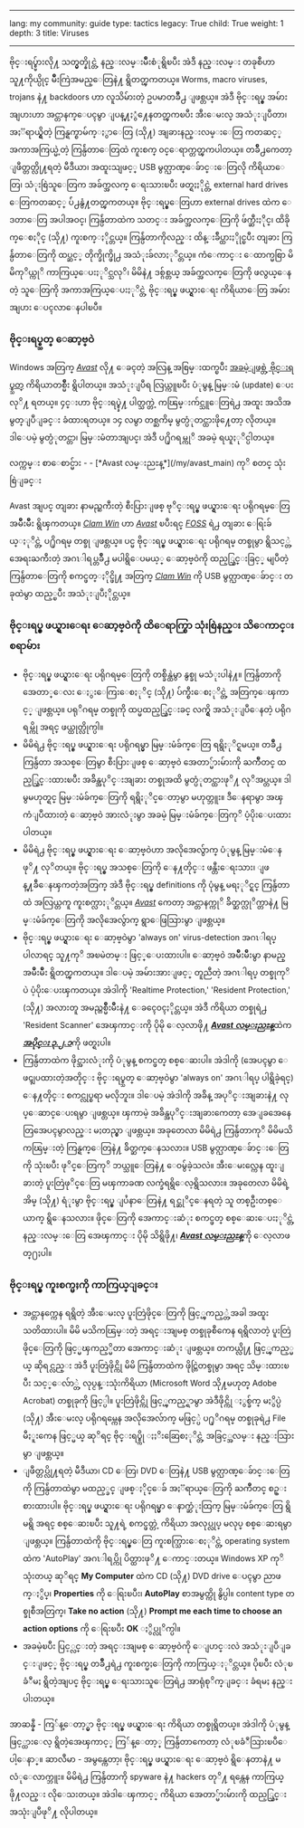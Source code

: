 

---

lang: my
community: guide
type: tactics
legacy: True
child: True
weight: 1
depth: 3
title: Viruses

---

ဗိုင္းရပ္စ္မ်ားလို႔ သတ္မွတ္နိုင္တဲ့ နည္းလမ္းမ်ဳိးစံုရွိၿပီး အဲဒီ နည္းလမ္း တခုစီဟာ သူ႔ကိုယ္ပိုင္ မ်ိဳးကြဲအမည္ေတြနဲ႔ ရွိတတ္ၾကတယ္။ Worms, macro viruses, trojans နဲ႔ backdoors ဟာ လူသိမ်ားတဲ့ ဥပမာတခ်ဳိ႕ ျဖစ္တယ္။ အဲဒီ ဗိုင္းရပ္စ္ အမ်ားအျပားဟာ အင္တာနက္ေပၚမွာ ျပန္႔ႏွံ႔ေနတတ္ၾကၿပီး အီးေမးလ္ အသံုးျပဳတာ၊ အႏၱရာယ္ရွိတဲ့ ကြန္ရက္စာမ်က္ႏွာေတြ (သို႔) အျခားနည္းလမ္းေတြ ကတဆင့္ အကာအကြယ္မဲ့တဲ့ ကြန္ပ်ဴတာေတြထဲ ကူးစက္ ၀င္ေရာက္တတ္ၾကပါတယ္။ တခ်ိဳ႕ကေတာ့ ျဖဳတ္တတ္လို႔ရတဲ့ မီဒီယာ၊ အထူးသျဖင့္ USB မွတ္ဉာဏ္ေခ်ာင္းေတြလို ကိရိယာေတြ၊ သံုးစြဲသူေတြက အခ်က္အလက္ ေရးသားၿပီး ဖတ္ရႈႏိုင္တဲ့ external hard drives ေတြကတဆင့္ ပ်ံ႕နွံ႔တတ္ၾကတယ္။ ဗိုင္းရပ္စ္ေတြဟာ external drives ထဲက ေဒတာေတြ အပါအဝင္၊ ကြန္ပ်ဴတာထဲက သတင္း အခ်က္အလက္ေတြကို ဖ်က္ဆီးႏိုင္၊ ထိခိုက္ေစႏိုင္ (သို႔) ကူးစက္ႏိုင္တယ္။ ကြန္ပ်ဴတာကိုလည္း ထိန္းခ်ဳပ္ထားႏိုုင္ၿပီး တျခား ကြန္ပ်ဴတာေတြကို ထပ္ဆင့္ တိုက္ခိုက္ဖို႕ အသံုးခ်လာႏုိင္တယ္။ ကံေကာင္း ေထာက္မစြာ မိမိကုိယ္ကုိ ကာကြယ္ေပးႏုိင္သလုိ၊ မိမိနဲ႔ ဒစ္ဂ်စ္တယ္ အခ်က္အလက္ေတြကို ဖလွယ္ေနတဲ့ သူေတြကို အကာအကြယ္ေပးႏုိင္တဲ့ ဗိုင္းရပ္စ္ ဖယ္ရွားေရး ကိရိယာေတြ အမ်ားအျပား ေပၚလာေနပါၿပီ။

### ဗိုင္းရပ္စ္သတ္ ေဆာ့ဗ္ဝဲ ###

Windows အတြက္ [*Avast*](/my/glossary#Avast) လို႔ ေခၚတဲ့ အလြန္ အစြမ္းထက္ၿပီး [အခမဲ့ျဖစ္တဲ့ ဗိုင္းရပ္စ္သတ္](/my/glossary#Freeware) ကိရိယာတစ္မ်ိဳး ရွိပါတယ္။ အသံုးျပဳရ လြယ္ကူၿပီး ပံုမွန္ မြမ္းမံ (update) ေပးလုိ႔ ရတယ္။ ၄င္းဟာ ဗိုင္းရပ္စ္နဲ႔ ပါတ္သက္တဲ့ ကၽြမ္းက်င္သူေတြရဲ႕ အထူး အသိအမွတ္ျပဳျခင္း ခံထားရတယ္။ ၁၄ လမွာ တစ္ႀကိမ္ မွတ္ပံုတင္ထားဖို႔ေတာ့ လိုတယ္။ ဒါေပမဲ့ မွတ္ပံုတင္တာ၊ မြမ္းမံတာအျပင္၊ အဲဒီ ပ႐ိုဂရမ္ကုိ အခမဲ့ ရယူႏုိင္ပါတယ္။

<div class=getstarted markdown=1>လက္ကမ္း စာေစာင္မ်ား - - [*Avast လမ္းညႊန္*](/my/avast_main) ကုိ စတင္ သုံးစြဲျခင္း</div>

Avast အျပင္ တျခား နာမည္ႀကီးတဲ့ စီးပြားျဖစ္ ဗုိင္းရပ္စ္ ဖယ္ရွားေရး ပရိုဂရမ္ေတြ အမ်ိဳးမ်ိဳး ရွိၾကတယ္။ [*Clam Win*](/my/glossary#Clam_Win) ဟာ *[Avast](/my/glossary#Avast)* ၿပီးရင္ [*FOSS*](/my/glossary#FOSS) ရဲ႕ တျခား ေရြးခ်ယ္ႏုိင္တဲ့ ပ႐ိုဂရမ္ တစ္ခု ျဖစ္တယ္။ ပင္မ ဗိုင္းရပ္စ္ ဖယ္ရွားေရး ပရိုဂရမ္ တစ္ခုမွာ ရွိသင့္တဲ့ အေရးႀကီးတဲ့ အဂၤါရပ္တခ်ိဳ႕ မပါရွိေပမယ့္ ေဆာ့ဗ္ဝဲကို ထည့္သြင္းခြင့္ မျပဳတဲ့ ကြန္ပ်ဴတာေတြကို စကင္ဖတ္ႏိုင္ဖို႔ အတြက္ [*Clam Win*](/my/glossary#Clam_Win) ကို USB မွတ္ဉာဏ္ေခ်ာင္း တခုထဲမွာ ထည့္ၿပီး အသံုးျပဳႏိုင္တယ္။

### ဗိုင္းရပ္စ္ ဖယ္ရွားေရး ေဆာ့ဗ္ဝဲကို ထိေရာက္စြာ သုံးစြဲနည္း သိေကာင္းစရာမ်ား ###

- ဗိုင္းရပ္စ္ ဖယ္ရွားေရး ပရိုဂရမ္ေတြကို တစ္ခ်ိန္ထဲမွာ နွစ္ခု မသံုးပါနဲ႔။ ကြန္ပ်ဴတာကို အေတာ္ေလး ေႏွးေကြးေစႏုိင္ (သို႔) ပ်က္စီးေစႏုိင္တဲ့ အတြက္ေၾကာင့္ ျဖစ္တယ္။ ပရုိဂရမ္ တစ္ခုကို ထပ္မထည့္သြင္းခင္ လက္ရွိ အသံုးျပဳေနတဲ့ ပရိုဂရမ္ကို အရင္ ဖယ္ထုတ္လိုက္ပါ။
- မိမိရဲ႕ ဗိုင္းရပ္စ္ ဖယ္ရွားေရး ပရိုဂရမ္မွာ မြမ္းမံခ်က္ေတြ ရရွိႏုိင္ရမယ္။ တခ်ိဳ႕ ကြန္ပ်ဴတာ အသစ္ေတြမွာ စီးပြားျဖစ္ ေဆာ့ဗ္၀ဲ အေတာ္မ်ားမ်ားကို ႀကိဳတင္ ထည့္သြင္းထားၿပီး အခ်ိန္အပုိင္းအျခား တစ္ခုအထိ မွတ္ပံုတင္ထားဖုိ႔ လုိအပ္တယ္။ ဒါမွမဟုတ္ရင္ မြမ္းမံခ်က္ေတြကို ရရွိႏုိင္ေတာ့မွာ မဟုတ္ဘူး။ ဒီေနရာမွာ အၾကံျပဳထားတဲ့ ေဆာ့ဗ္ဝဲ အားလံုးမွာ အခမဲ့ မြမ္းမံခ်က္ေတြကုိ ပံ့ပိုးေပးထားပါတယ္။ 
- မိမိရဲ႕ ဗိုင္းရပ္စ္ ဖယ္ရွားေရး ေဆာ့ဗ္ဝဲဟာ အလိုအေလွ်ာက္ ပံုမွန္ မြမ္းမံေနဖုိ႔ လုိတယ္။ ဗိုင္းရပ္စ္ အသစ္ေတြကို ေန႔တိုင္း ဖန္တီးေရးသား၊ ျဖန္႔ခ်ီေနၾကတဲ့အတြက္ အဲဒီ ဗိုင္းရပ္စ္ definitions ကို ပုံမွန္ မရႏုိင္ရင္ ကြန္ပ်ဴတာထဲ အလြယ္တကူ ကူးစက္လာႏုိင္တယ္။ [*Avast*](/my/glossary#Avast) ကေတာ့ အင္တာနက္ကုိ ခ်ိတ္ဆက္လုိက္တာနဲ႔ မြမ္းမံခ်က္ေတြကို အလိုအေလွ်ာက္ ရွာေဖြသြားမွာ ျဖစ္တယ္။
- ဗိုင္းရပ္စ္ ဖယ္ရွားေရး ေဆာ့ဗ္ဝဲမွာ 'always on' virus-detection အဂၤါရပ္ ပါလာရင္ သူ႔ကုိ အၿမဲတမ္း ဖြင့္ေပးထားပါ။ ေဆာ့ဗ္၀ဲ အမ်ိဳးမ်ိဳးမွာ နာမည္ အမ်ဳိးမ်ိဳး ရွိတတ္ၾကတယ္။ ဒါေပမဲ့ အမ်ားအားျဖင့္ တူညီတဲ့ အဂၤါရပ္ တစ္ခုကုိပဲ ပံ့ပိုးေပးၾကတယ္။ အဲဒါကို 'Realtime Protection,' 'Resident Protection,' (သို႔) အလားတူ အမည္တစ္မ်ိဳးမ်ိဳးနဲ႔ ေခၚေဝၚႏိုင္တယ္။ အဲဒီ ကိရိယာ တစ္ခုရဲ႕ 'Resident Scanner' အေၾကာင္းကို ပိုမို ေလ့လာဖို႔ [***Avast လမ္းညႊန္***](/my/avast_main)ထဲက [***အပိုင္း ၃.၂.၁***](/my/howtouseavast#Section_3.2.1)ကို ဖတ္ရႈပါ။
- ကြန္ပ်ဴတာထဲက ဖိုင္အားလံုးကို ပံုမွန္ စကင္ဖတ္ စစ္ေဆးပါ။ အဲဒါကို (အေပၚမွာ ေဖၚျပထားတဲ့အတိုင္း ဗိုင္းရပ္စ္သတ္ ေဆာ့ဗ္ဝဲမွာ 'always on' အဂၤါရပ္ ပါရွိခဲ့ရင္) ေန႔တိုင္း စကင္လုပ္စရာ မလိုဘူး။ ဒါေပမဲ့ အဲဒါကို အခ်ိန္ အပုိင္းအျခားနဲ႔ လုပ္ေဆာင္ေပးရမွာ ျဖစ္တယ္။ ၾကာမဲ့ အခ်ိန္အပုိင္းအျခားကေတာ့ အေျခအေနေတြအေပၚမွာလည္း မႈတည္မွာ ျဖစ္တယ္။ အခုတေလာ မိမိရဲ႕ ကြန္ပ်ဴတာကုိ မိမိမသိကၽြမ္းတဲ့ ကြန္ရက္ေတြနဲ႔ ခ်ိတ္ဆက္ေနသလား။ USB မွတ္ဉာဏ္ေခ်ာင္းေတြကို သုံးၿပီး ဖုိင္ေတြကုိ ဘယ္သူေတြနဲ႔ ေဝမွ်ခဲ့သလဲ။ အီးေမးလ္ကေန ထူးျခားတဲ့ ပူးတြဲဖုိင္ေတြ မၾကာခဏ လက္ခံရရွိေလ့ရွိသလား။ အခုတေလာ မိမိရဲ့ အိမ္ (သို႔) ရံုးမွာ ဗိုင္းရပ္စ္ ျပႆနာေတြနဲ႔ ရင္ဆုိင္ေနရတဲ့ သူ တစ္ဦးတစ္ေယာက္ ရွိေနသလား။ ဖိုင္ေတြကို အေကာင္းဆံုး စကင္ဖတ္ စစ္ေဆးေပးႏုိင္တဲ့ နည္းလမ္းေတြ အေၾကာင္း ပိုမို သိရွိဖို႔၊ [***Avast လမ္းညႊန္***](/my/avast_main)ကို ေလ့လာဖတ္႐ႈပါ။

### ဗိုင္းရပ္စ္ ကူးစက္မႈကို ကာကြယ္ျခင္း ###

- အင္တာနက္ကေန ရရွိတဲ့ အီးေမးလ္ ပူးတြဲဖိုင္ေတြကို ဖြင့္ၾကည့္တဲ့အခါ အထူး သတိထားပါ။ မိမိ မသိကၽြမ္းတဲ့ အရင္းအျမစ္ တစ္ခုခုစီကေန ရရွိလာတဲ့ ပူးတြဲဖိုင္ေတြကို ဖြင့္မၾကည့္မိတာ အေကာင္းဆံုး ျဖစ္တယ္။ တကယ္လို႔ ဖြင့္ၾကည့္မယ္ ဆိုရင္လည္း အဲဒီ ပူးတြဲဖိုင္ကို မိမိ ကြန္ပ်ဴတာထဲက ဖိုင္တြဲတစ္ခုမွာ အရင္ သိမ္းထားၿပီး သင့္ေလ်ာ္တဲ့ လုပ္ငန္းသုံးကိရိယာ (Microsoft Word သို႔မဟုတ္ Adobe Acrobat) တစ္ခုခုကို ဖြင့္ပါ။ ပူးတြဲဖိုင္ကို ဖြင့္ၾကည့္ရာမွာ အဲဒီဖိုင္ကို ႏွစ္ခ်က္ မႏွိပ္ပဲ (သို႔) အီးေမးလ္ ပရိုဂရမ္ကေန အလိုအေလ်ာက္ မဖြင့္ပဲ ပ႐ုိဂရမ္ တစ္ခုခုရဲ႕ File မီႏူးကေန ဖြင့္မယ္ ဆုိရင္ ဗိုင္းရပ္စ္ကို ႏႈိးဆြေစႏုိင္တဲ့ အခြင့္အလမ္း နည္းသြားမွာ ျဖစ္တယ္။
- ျဖဳတ္တပ္လို႔ရတဲ့ မီဒီယာ၊ CD ေတြ၊ DVD ေတြနဲ႔ USB မွတ္ဉာဏ္ေခ်ာင္းေတြကို ကြန္ပ်ဴတာထဲမွာ မထည့္ခင္ ျဖစ္ႏိုင္ေခ် အႏၱရာယ္ေတြကို ႀကိဳတင္ စဥ္းစားထားပါ။ ဗိုင္းရပ္စ္ ဖယ္ရွားေရး ပရိုဂရမ္မွာ ေနာက္ဆံုးထြက္ မြမ္းမံခ်က္ေတြ ရွိမရွိ အရင္ စစ္ေဆးၿပီး သူ႔ရဲ့ စကင္ဖတ္တဲ့ ကိရိယာ အလုပ္လုပ္ မလုပ္ စစ္ေဆးရမွာ ျဖစ္တယ္။ ကြန္ပ်ဴတာထဲကို ဗိုင္းရပ္စ္ေတြ ကူးစက္သြားေစႏုိင္တဲ့ operating system ထဲက 'AutoPlay' အဂၤါရပ္ကို ပိတ္ထားဖုိ႔ ေကာင္းတယ္။ Windows XP ကုိ သုံးတယ္ ဆုိရင္ **My Computer** ထဲက CD (သို႔) DVD drive ေပၚမွာ ညာဖက္ႏွိပ္၊ **Properties** ကို ေရြးၿပီး၊ **AutoPlay** စာအမွတ္ကို နွိပ္ပါ။ content type တစ္ခုစီအတြက္၊ **Take no action** (သို႔) **Prompt me each time to choose an action options** ကို ေရြးၿပီး **OK** ႏွိပ္လုိက္ပါ။
- အခမဲ့ၿပီး ပြင့္လင္းတဲ့ အရင္းအျမစ္ ေဆာ့ဗ္ဝဲကို ေျပာင္းလဲ အသံုးျပဳျခင္းျဖင့္ ဗိုင္းရပ္စ္ တခ်ိဳ႕ရဲ႕ ကူးစက္မႈေတြကို ကာကြယ္ႏုိင္တယ္။ ပိုၿပီး လံုၿခံဳမႈ ရွိတဲ့အျပင္ ဗိုင္းရပ္စ္ ေရးသားသူေတြရဲ႕ အာရုံစုိက္ျခင္း ခံရမႈ နည္းပါးတယ္။

<div class=background markdown=1>
အာဆန္နီ - ကြ်န္ေတာ့္မွာ ဗိုင္းရပ္စ္ ဖယ္ရွားေရး ကိရိယာ တစ္ခုရွိတယ္။ အဲဒါကို ပံုမွန္ ဖြင့္ထားေလ့ ရွိတဲ့အေၾကာင့္ ကြ်န္ေတာ့္ ကြန္ပ်ဴတာကေတာ့ လံုၿခံဳသြားၿပီေပါ့ေနာ္။
ဆာလီမာ - အမွန္ကေတာ့၊ ဗိုင္းရပ္စ္ ဖယ္ရွားေရး ေဆာ့ဗ္ဝဲ ရွိေနတာနဲ႔ မလံုေလာက္ဘူး။ မိမိရဲ႕ ကြန္ပ်ဴတာကို spyware နဲ႔ hackers တုိ႔ ရန္ကေန ကာကြယ္ဖို႔လည္း လိုေသးတယ္။ အဲဒါေၾကာင့္ ကိရိယာ အေတာ္မ်ားမ်ားကို ထည့္သြင္း အသုံးျပဳဖုိ႔ လိုပါတယ္။
</div>

